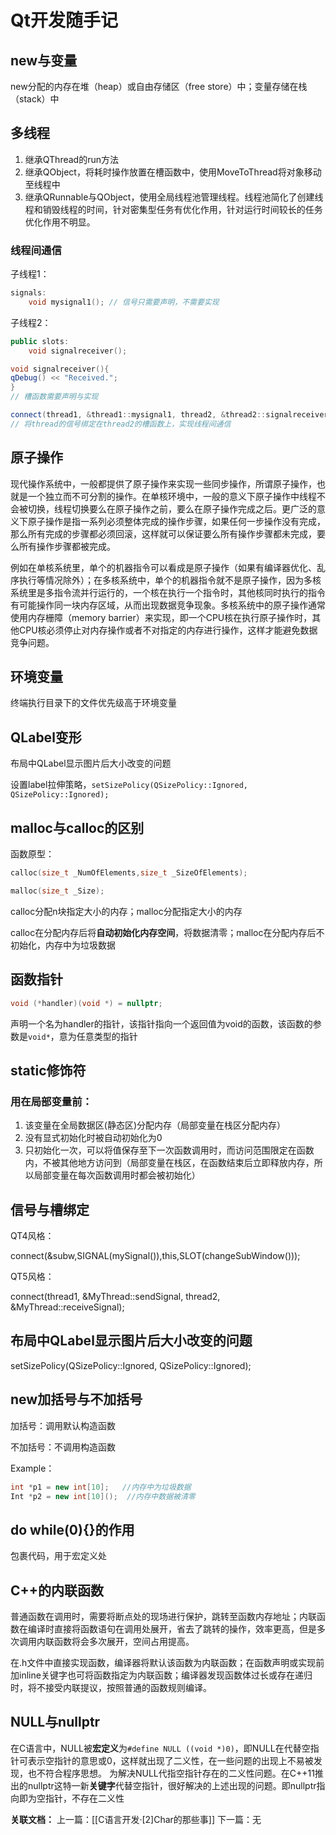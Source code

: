 # Qt开发随手记

## new与变量

new分配的内存在堆（heap）或自由存储区（free store）中；变量存储在栈（stack）中

## 多线程

1.  继承QThread的run方法
2.  继承QObject，将耗时操作放置在槽函数中，使用MoveToThread将对象移动至线程中
3.  继承QRunnable与QObject，使用全局线程池管理线程。线程池简化了创建线程和销毁线程的时间，针对密集型任务有优化作用，针对运行时间较长的任务优化作用不明显。

### 线程间通信

子线程1：

```c++
signals:
	void mysignal1(); // 信号只需要声明，不需要实现
```

子线程2：

```c++
public slots:
	void signalreceiver();

void signalreceiver(){
qDebug() << "Received.";
}
// 槽函数需要声明与实现

connect(thread1, &thread1::mysignal1, thread2, &thread2::signalreceiver);
// 将thread的信号绑定在thread2的槽函数上，实现线程间通信
```

## 原子操作

现代操作系统中，一般都提供了原子操作来实现一些同步操作，所谓原子操作，也就是一个独立而不可分割的操作。在单核环境中，一般的意义下原子操作中线程不会被切换，线程切换要么在原子操作之前，要么在原子操作完成之后。更广泛的意义下原子操作是指一系列必须整体完成的操作步骤，如果任何一步操作没有完成，那么所有完成的步骤都必须回滚，这样就可以保证要么所有操作步骤都未完成，要么所有操作步骤都被完成。

例如在单核系统里，单个的机器指令可以看成是原子操作（如果有编译器优化、乱序执行等情况除外）；在多核系统中，单个的机器指令就不是原子操作，因为多核系统里是多指令流并行运行的，一个核在执行一个指令时，其他核同时执行的指令有可能操作同一块内存区域，从而出现数据竞争现象。多核系统中的原子操作通常使用内存栅障（memory barrier）来实现，即一个CPU核在执行原子操作时，其他CPU核必须停止对内存操作或者不对指定的内存进行操作，这样才能避免数据竞争问题。

## 环境变量

终端执行目录下的文件优先级高于环境变量

## QLabel变形

布局中QLabel显示图片后大小改变的问题

设置label拉伸策略，`setSizePolicy(QSizePolicy::Ignored, QSizePolicy::Ignored);`

## malloc与calloc的区别

函数原型：

```c++
calloc(size_t _NumOfElements,size_t _SizeOfElements);

malloc(size_t _Size);
```

calloc分配n块指定大小的内存；malloc分配指定大小的内存

calloc在分配内存后将**自动初始化内存空间**，将数据清零；malloc在分配内存后不初始化，内存中为垃圾数据

## 函数指针

```c++
void (*handler)(void *) = nullptr;
```

声明一个名为handler的指针，该指针指向一个返回值为void的函数，该函数的参数是`void*`，意为任意类型的指针

## static修饰符
### 用在局部变量前：
1. 该变量在全局数据区(静态区)分配内存（局部变量在栈区分配内存）
2. 没有显式初始化时被自动初始化为0
3. 只初始化一次，可以将值保存至下一次函数调用时，而访问范围限定在函数内，不被其他地方访问到（局部变量在栈区，在函数结束后立即释放内存，所以局部变量在每次函数调用时都会被初始化）

## 信号与槽绑定

QT4风格：

connect(&subw,SIGNAL(mySignal()),this,SLOT(changeSubWindow()));

QT5风格：

connect(thread1, &MyThread::sendSignal, thread2, &MyThread::receiveSignal);

## 布局中QLabel显示图片后大小改变的问题

setSizePolicy(QSizePolicy::Ignored, QSizePolicy::Ignored);

## new加括号与不加括号

加括号：调用默认构造函数

不加括号：不调用构造函数

Example：

```c++
int *p1 = new int[10];   //内存中为垃圾数据
Int *p2 = new int[10]();  //内存中数据被清零
```

## do while(0){}的作用

包裹代码，用于宏定义处

## C++的内联函数

普通函数在调用时，需要将断点处的现场进行保护，跳转至函数内存地址；内联函数在编译时直接将函数语句在调用处展开，省去了跳转的操作，效率更高，但是多次调用内联函数将会多次展开，空间占用提高。

在.h文件中直接实现函数，编译器将默认该函数为内联函数；在函数声明或实现前加inline关键字也可将函数指定为内联函数；编译器发现函数体过长或存在递归时，将不接受内联提议，按照普通的函数规则编译。

## NULL与nullptr

在C语言中，NULL被**宏定义**为`#define NULL ((void *)0)`，即NULL在代替空指针可表示空指针的意思或0，这样就出现了二义性，在一些问题的出现上不易被发现，也不符合程序思想。
为解决NULL代指空指针存在的二义性问题。在C++11推出的nullptr这特一新**关键字**代替空指针，很好解决的上述出现的问题。即nullptr指向即为空指针，不存在二义性



**关联文档：**
上一篇：[[C语言开发·[2]Char的那些事]]
下一篇：无